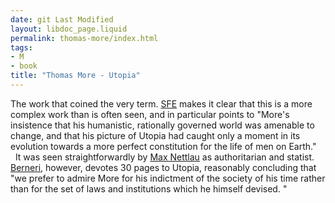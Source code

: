 ```yaml
---
date: git Last Modified
layout: libdoc_page.liquid
permalink: thomas-more/index.html
tags:
- M
- book
title: "Thomas More - Utopia"
---
```


The work that coined the very term. <a href="http://www.sf-encyclopedia.com/entry/more_sir_thomas">SFE</a> makes it  clear that this is a more complex work than is often seen, and in particular  points to "More's insistence that his humanistic, rationally governed world was  amenable to change, and that his picture of Utopia had caught only a moment in  its evolution towards a more perfect constitution for the life of men on Earth."
 
 
It was seen straightforwardly by <a href="biblio.htm#Nettlau short history">Max Nettlau</a> as authoritarian and  statist. <a href="biblio.htm#Berneri">Berneri</a>, however, devotes 30 pages to Utopia, reasonably concluding that "we prefer to admire More for his  indictment of the society of his time rather than for the set of laws and  institutions which he himself devised. "